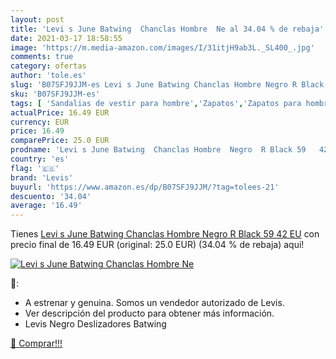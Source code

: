 ```yaml
---
layout: post
title: 'Levi s June Batwing  Chanclas Hombre  Ne al 34.04 % de rebaja'
date: 2021-03-17 18:58:55
image: 'https://m.media-amazon.com/images/I/31itjH9ab3L._SL400_.jpg'
comments: true
category: ofertas
author: 'tole.es'
slug: 'B07SFJ9JJM-es Levi s June Batwing Chanclas Hombre Negro R Black 59 42 EU'
sku: 'B07SFJ9JJM-es'
tags: [ 'Sandalias de vestir para hombre','Zapatos','Zapatos para hombre','Zapatos y complementos','chanclas','levis', ]
actualPrice: 16.49 EUR
currency: EUR
price: 16.49
comparePrice: 25.0 EUR
prodname: 'Levi s June Batwing  Chanclas Hombre  Negro  R Black 59   42 EU'
country: 'es'
flag: '🇪🇸'
brand: 'Levis'
buyurl: 'https://www.amazon.es/dp/B07SFJ9JJM/?tag=tolees-21'
descuento: '34.04'
average: '16.49'
---
```


Tienes [Levi s June Batwing  Chanclas Hombre  Negro  R Black 59   42 EU](https://www.amazon.es/dp/B07SFJ9JJM/?tag=tolees-21) con precio final de  16.49 EUR (original: 25.0 EUR) (34.04 %  de rebaja) aqui!

[![Levi s June Batwing  Chanclas Hombre  Ne](https://m.media-amazon.com/images/I/31itjH9ab3L._SL400_.jpg)](https://www.amazon.es/dp/B07SFJ9JJM/?tag=tolees-21)

🔎:

- A estrenar y genuina. Somos un vendedor autorizado de Levis.
- Ver descripción del producto para obtener más información.
- Levis Negro Deslizadores Batwing

[🛒 Comprar!!!](https://www.amazon.es/dp/B07SFJ9JJM/?tag=tolees-21)
